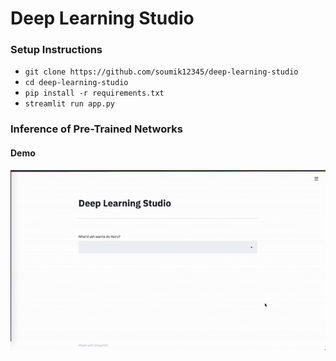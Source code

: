 # Deep Learning Studio

### Setup Instructions

- `git clone https://github.com/soumik12345/deep-learning-studio`
- `cd deep-learning-studio`
- `pip install -r requirements.txt`
- `streamlit run app.py`

### Inference of Pre-Trained Networks

#### Demo

![](./assets/dl-studio-pre-trained-inference.gif)